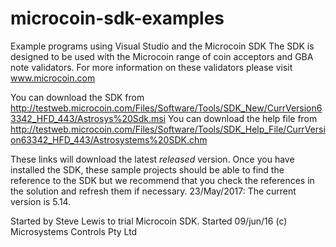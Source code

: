 # microcoin-sdk-examples
Example programs using Visual Studio and the Microcoin SDK
The SDK is designed to be used with the Microcoin range of coin acceptors and GBA note validators. For more information on these validators please visit www.microcoin.com

You can download the SDK from http://testweb.microcoin.com/Files/Software/Tools/SDK_New/CurrVersion63342_HFD_443/Astrosys%20Sdk.msi
You can download the help file from http://testweb.microcoin.com/Files/Software/Tools/SDK_Help_File/CurrVersion63342_HFD_443/Astrosystems%20SDK.chm

These links will download the latest _released_ version. Once you have installed the SDK, these sample projects should be able to find the reference to the SDK but we recommend that you check the references in the solution and refresh them if necessary.
23/May/2017: The current version is 5.14. 

Started by Steve Lewis to trial Microcoin SDK. Started 09/jun/16
(c) Microsystems Controls Pty Ltd

